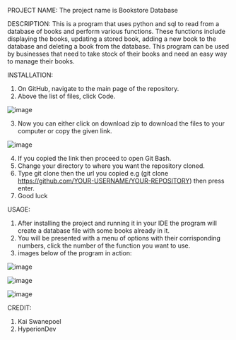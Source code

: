 PROJECT NAME:
The project name is Bookstore Database


DESCRIPTION:
This is a program that uses python and sql to read from a database of books and perform various functions. These functions include displaying the books, updating a stored book, adding a new book to the database and deleting a book from the database.
This program can be used by businesses that need to take stock of their books and need an easy way to manage their books.


INSTALLATION:
1. On GitHub, navigate to the main page of the repository.
2. Above the list of files, click Code.

![image](https://github.com/KaiSwanepoel/BookstoreDatabase/assets/171057453/54255320-5b19-427d-bdf2-b4bf89b9d72b)

3. Now you can either click on download zip to download the files to your computer or copy the given link.
   
![image](https://github.com/KaiSwanepoel/BookstoreDatabase/assets/171057453/37ce7826-bc00-407c-9473-ceff757f3676)

4. If you copied the link then proceed to open Git Bash.
5. Change your directory to where you want the repository cloned.
6. Type git clone then the url you copied e.g (git clone https://github.com/YOUR-USERNAME/YOUR-REPOSITORY) then press enter.
7. Good luck


USAGE:
1. After installing the project and running it in your IDE the program will create a database file with some books already in it.
2. You will be presented with a menu of options with their corrisponding numbers, click the number of the function you want to use.
3. images below of the program in action:

![image](https://github.com/KaiSwanepoel/BookstoreDatabase/assets/171057453/c4baa92b-425c-4cf2-abe8-06a36a006f67)

![image](https://github.com/KaiSwanepoel/BookstoreDatabase/assets/171057453/49682027-c626-4d30-9d20-15048c2603e2)

![image](https://github.com/KaiSwanepoel/BookstoreDatabase/assets/171057453/ba355ae4-6dcf-4748-b73d-46d124c0a6b4)

CREDIT:
1. Kai Swanepoel
2. HyperionDev 
